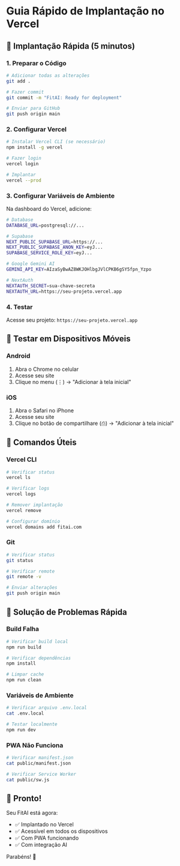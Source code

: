 # Guia Rápido de Implantação no Vercel

## 🚀 Implantação Rápida (5 minutos)

### 1. Preparar o Código
```bash
# Adicionar todas as alterações
git add .

# Fazer commit
git commit -m "FitAI: Ready for deployment"

# Enviar para GitHub
git push origin main
```

### 2. Configurar Vercel
```bash
# Instalar Vercel CLI (se necessário)
npm install -g vercel

# Fazer login
vercel login

# Implantar
vercel --prod
```

### 3. Configurar Variáveis de Ambiente
Na dashboard do Vercel, adicione:

```bash
# Database
DATABASE_URL=postgresql://...

# Supabase
NEXT_PUBLIC_SUPABASE_URL=https://...
NEXT_PUBLIC_SUPABASE_ANON_KEY=eyJ...
SUPABASE_SERVICE_ROLE_KEY=eyJ...

# Google Gemini AI
GEMINI_API_KEY=AIzaSyBwAZ8WKJOHlbgJVlCPKB6gSY5fpn_Yzpo

# NextAuth
NEXTAUTH_SECRET=sua-chave-secreta
NEXTAUTH_URL=https://seu-projeto.vercel.app
```

### 4. Testar
Acesse seu projeto: `https://seu-projeto.vercel.app`

## 📱 Testar em Dispositivos Móveis

### Android
1. Abra o Chrome no celular
2. Acesse seu site
3. Clique no menu (⋮) → "Adicionar à tela inicial"

### iOS
1. Abra o Safari no iPhone
2. Acesse seu site
3. Clique no botão de compartilhare (⎙) → "Adicionar à tela inicial"

## 🔧 Comandos Úteis

### Vercel CLI
```bash
# Verificar status
vercel ls

# Verificar logs
vercel logs

# Remover implantação
vercel remove

# Configurar domínio
vercel domains add fitai.com
```

### Git
```bash
# Verificar status
git status

# Verificar remote
git remote -v

# Enviar alterações
git push origin main
```

## 🚨 Solução de Problemas Rápida

### Build Falha
```bash
# Verificar build local
npm run build

# Verificar dependências
npm install

# Limpar cache
npm run clean
```

### Variáveis de Ambiente
```bash
# Verificar arquivo .env.local
cat .env.local

# Testar localmente
npm run dev
```

### PWA Não Funciona
```bash
# Verificar manifest.json
cat public/manifest.json

# Verificar Service Worker
cat public/sw.js
```

## 🎉 Pronto!

Seu FitAI está agora:
- ✅ Implantado no Vercel
- ✅ Acessível em todos os dispositivos
- ✅ Com PWA funcionando
- ✅ Com integração AI

Parabéns! 🎊